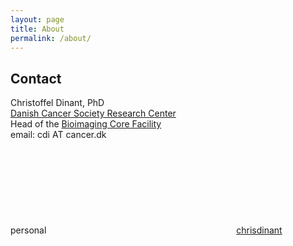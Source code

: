 ```yaml
---
layout: page
title: About
permalink: /about/
---
```


## Contact  

Christoffel Dinant, PhD  
[Danish Cancer Society Research Center](https://www.cancer.dk/international/)  
Head of the [Bioimaging Core Facility](https://github.com/BICF-DCRC)  
email: cdi AT cancer.dk  
personal [<svg class="svg-icon"><use xlink:href="{{ '/assets/minima-social-icons.svg#github' | relative_url }}"></use></svg>chrisdinant](https://github.com/chrisdinant)
